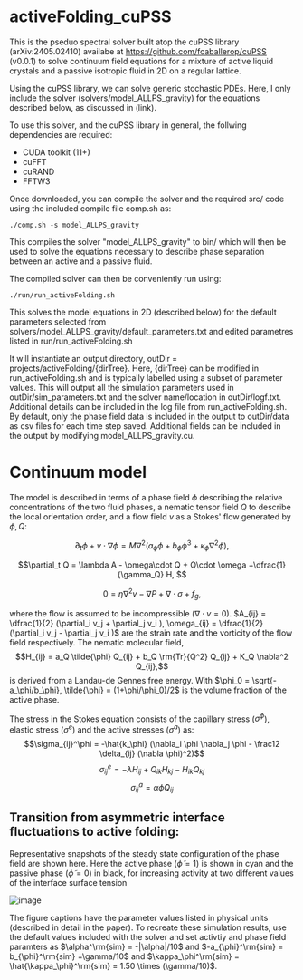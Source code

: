 # activeFolding_cuPSS

This is the pseduo spectral solver built atop the cuPSS library (arXiv:2405.02410) availabe at https://github.com/fcaballerop/cuPSS (v0.0.1) to solve continuum field equations for a mixture of active liquid crystals and a passive isotropic fluid in 2D on a regular lattice. 

Using the cuPSS library, we can solve generic stochastic PDEs. Here, I only include the solver (solvers/model_ALLPS_gravity) for the equations described below, as discussed in (link).

To use this solver, and the cuPSS library in general, the follwing dependencies are required:
- CUDA toolkit (11+)
- cuFFT
- cuRAND
- FFTW3

Once downloaded, you can compile the solver and the required src/ code using the included compile file comp.sh as:
```
./comp.sh -s model_ALLPS_gravity
```
This compiles the solver "model_ALLPS_gravity" to bin/ which will then be used to solve the equations necessary to describe phase separation between an active and a passive fluid.

The compiled solver can then be conveniently run using:
```
./run/run_activeFolding.sh
```
This solves the model equations in 2D (described below) for the default parameters selected from solvers/model_ALLPS_gravity/default_parameters.txt and edited parametres listed in run/run_activeFolding.sh

It will instantiate an output directory, outDir = projects/activeFolding/{dirTree}. Here, {dirTree} can be modified in run_activeFolding.sh and is typically labelled using a subset of parameter values.
This will output all the simulation parameters used in outDir/sim_parameters.txt and the solver name/location in outDir/logf.txt. 
Additional details can be included in the log file from run_activeFolding.sh.
By default, only the phase field data is included in the output to outDir/data as csv files for each time step saved. Additional fields can be included in the output by modifying model_ALLPS_gravity.cu.

# Continuum model

The model is described in terms of a phase field $\phi$ describing the relative concentrations of the two fluid phases, a nematic tensor field $Q$ to describe the local orientation order, and a flow field $v$ as a Stokes' flow generated by $\phi, Q$:

$$\partial_t \phi + v \cdot \nabla \phi = M \nabla^2 (a_\phi \phi + b_\phi \phi^3 + \kappa_\phi \nabla^2 \phi), $$

$$\partial_t Q = \lambda A  - \omega\cdot Q + Q\cdot \omega +\dfrac{1}{\gamma_Q} H, $$

$$0 = \eta \nabla^2 v - \nabla P + \nabla \cdot \sigma + f_g,$$

where the flow is assumed to be incompressible ($\nabla \cdot v = 0$). $A_{ij} = \dfrac{1}{2} (\partial_i v_j + \partial_j v_i ), \omega_{ij} = \dfrac{1}{2} (\partial_i v_j - \partial_j v_i )$ are the strain rate and the vorticity of the flow field respectively. The nematic molecular field, 
$$H_{ij} = a_Q \tilde{\phi} Q_{ij} + b_Q \rm{Tr}{Q^2} Q_{ij} + K_Q \nabla^2 Q_{ij},$$
is derived from a Landau-de Gennes free energy. With $\phi_0 = \sqrt{-a_\phi/b_\phi}, \tilde{\phi} = (1+\phi/\phi_0)/2$ is the volume fraction of the active phase.


The stress in the Stokes equation consists of the capillary stress ($\sigma^\phi$), elastic stress ($\sigma^e$) and the active stresses ($\sigma^a$) as:
$$\sigma_{ij}^\phi = -\hat{k_\phi} (\nabla_i \phi \nabla_j \phi - \frac12 \delta_{ij} (\nabla \phi)^2)$$
$$\sigma_{ij}^e = -\lambda H_{ij} + Q_{ik} H_{kj} - H_{ik}Q_{kj}$$
$$\sigma_{ij}^a = \alpha \tilde{\phi} Q_{ij}$$


## Transition from asymmetric interface fluctuations to active folding:
Representative snapshots of the steady state configuration of the phase field are shown here. Here the active phase ($\tilde{\phi}=1$) is shown in cyan and the passive phase ($\tilde{\phi}=0$) in black, for increasing activity at two different values of the interface surface tension

![image](https://github.com/paarthgulati/activeFolding_cuPSS/assets/64762728/9f0ce2b5-f8f7-4d3f-8c48-d0f73b0f435d)

The figure captions have the parameter values listed in physical units (described in detail in the paper). To recreate these simulation results, use the default values included with the solver and set activtiy and phase field paramters as $\alpha^\rm{sim} = -|\alpha|/10$ and $-a_{\phi}^\rm{sim} = b_{\phi}^\rm{sim} =\gamma/10$ and $\kappa_\phi^\rm{sim} = \hat{\kappa_\phi}^\rm{sim} = 1.50 \times (\gamma/10)$.
